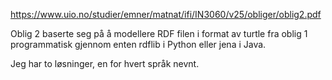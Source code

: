 https://www.uio.no/studier/emner/matnat/ifi/IN3060/v25/obliger/oblig2.pdf

Oblig 2 baserte seg på å modellere RDF filen i format av turtle fra oblig 1 programmatisk gjennom enten rdflib i Python eller jena i Java.

Jeg har to løsninger, en for hvert språk nevnt.
